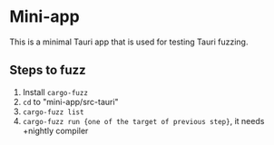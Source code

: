 # Mini-app

This is a minimal Tauri app that is used for testing Tauri fuzzing.

## Steps to fuzz

1. Install `cargo-fuzz`
2. `cd` to "mini-app/src-tauri"
3. `cargo-fuzz list`
4. `cargo-fuzz run {one of the target of previous step}`, it needs +nightly compiler



